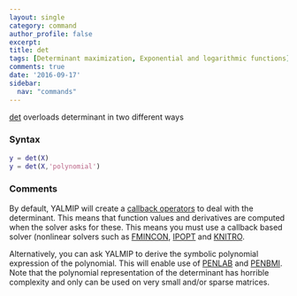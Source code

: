 ```yaml
---
layout: single
category: command
author_profile: false
excerpt: 
title: det
tags: [Determinant maximization, Exponential and logarithmic functions]
comments: true
date: '2016-09-17'
sidebar:
  nav: "commands"
---
```


[det](/command/det) overloads determinant in two different ways

### Syntax

````matlab
y = det(X)
y = det(X,'polynomial')
````

### Comments

By default, YALMIP will create a [callback operators](/tutorial/nonlinearoperatorscallback) to deal with the determinant. This means that function values and derivatives are computed when the solver asks for these. This means you must use a callback based solver (nonlinear solvers such as [FMINCON](/solver/fmincon), [IPOPT](/solver/ipopt) and [KNITRO](/solver/PENLAB).

Alternatively, you can ask YALMIP to derive the symbolic polynomial expression of the polynomial. This will enable use of [PENLAB](/solver/penlab) and [PENBMI](/solver/penbmi). Note that the polynomial representation of the determinant has horrible complexity and only can be used on very small and/or sparse matrices.
